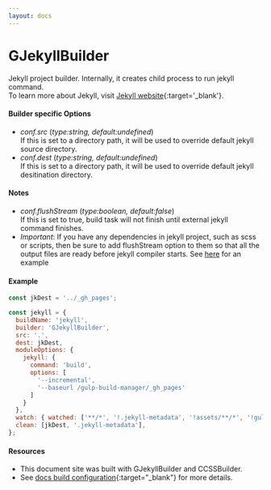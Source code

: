 ```yaml
---
layout: docs
---
```


# GJekyllBuilder
Jekyll project builder. Internally, it creates child process to run jekyll command.<br>
To learn more about Jekyll, visit [Jekyll website](https://jekyllrb.com/){:target='_blank'}.

#### Builder specific Options
  - *conf.src* (<i>type:string, default:undefined</i>)<br>
    If this is set to a directory path, it will be used to override default jekyll source directory.
  - *conf.dest* (<i>type:string, default:undefined</i>)<br>
    If this is set to a directory path, it will be used to override default jekyll desitination directory.

#### Notes
  - *conf.flushStream* (<i>type:boolean, default:false</i>)<br>
    If this is set to true, build task will not finish until external jekyll command finishes.
  - *Important*: If you have any dependencies in jekyll project, such as scss or scripts, then be sure to add flushStream option to them so that all the output files are ready before jekyll compiler starts. See [here]({{site.repo}}/tree/master/docs/gulpfile.js) for an example

#### Example
```javascript
const jkDest = '../_gh_pages';

const jekyll = {
  buildName: 'jekyll',
  builder: 'GJekyllBuilder',
  src: '.',
  dest: jkDest,
  moduleOptions: {
    jekyll: {
      command: 'build',
      options: [
        '--incremental',
        '--baseurl /gulp-build-manager/_gh_pages'
      ]
    }
  },
  watch: { watched: ['**/*', '!.jekyll-metadata', '!assets/**/*', '!gulpfile.*'], livereload:true },
  clean: [jkDest, '.jekyll-metadata'],
};
```

#### Resources
  - This document site was built with GJekyllBuilder and CCSSBuilder.
  - See [docs build configuration]({{site.srcurl}}/docs/gulpfile.js){:target="_blank"} for more details.

